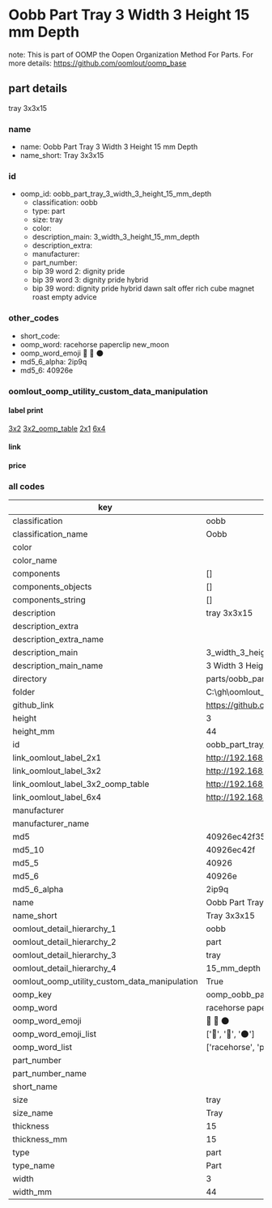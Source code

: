 # Oobb Part Tray 3 Width 3 Height 15 mm Depth  

note: This is part of OOMP the Oopen Organization Method For Parts. For more details: https://github.com/oomlout/oomp_base

##  part details
  



tray 3x3x15



### name
* name: Oobb Part Tray 3 Width 3 Height 15 mm Depth
* name_short: Tray 3x3x15 
### id
* oomp_id: oobb_part_tray_3_width_3_height_15_mm_depth
  * classification: oobb
  * type: part
  * size: tray
  * color: 
  * description_main: 3_width_3_height_15_mm_depth
  * description_extra: 
  * manufacturer: 
  * part_number: 
  * bip 39 word 2: dignity pride
  * bip 39 word 3: dignity pride hybrid
  * bip 39 word: dignity pride hybrid dawn salt offer rich cube magnet roast empty advice

### other_codes
* short_code: 
* oomp_word: racehorse paperclip new_moon
* oomp_word_emoji :racehorse: :paperclip: :new_moon:
* md5_6_alpha: 2ip9q
* md5_6: 40926e






### oomlout_oomp_utility_custom_data_manipulation
#### label print
[3x2](http://192.168.1.245:1112/?label=oomp%202ip9q)
[3x2_oomp_table](http://192.168.1.108:1112/?label=oomp%202ip9q)
[2x1](http://192.168.1.242:1112/?label=oomp%202ip9q)
[6x4](http://192.168.1.55:1112/?label=oomp%202ip9q)    

#### link

                              

#### price







### all codes 
| key | value |  
| --- | --- |  
| classification | oobb |  
| classification_name | Oobb |  
| color |  |  
| color_name |  |  
| components | [] |  
| components_objects | [] |  
| components_string | [] |  
| description | tray 3x3x15 |  
| description_extra |  |  
| description_extra_name |  |  
| description_main | 3_width_3_height_15_mm_depth |  
| description_main_name | 3 Width 3 Height 15 mm Depth |  
| directory | parts/oobb_part_tray_3_width_3_height_15_mm_depth |  
| folder | C:\gh\oomlout_oobb_version_4_generated_parts\parts\oobb_part_tray_3_width_3_height_15_mm_depth |  
| github_link | https://github.com/oomlout/oomlout_oomp_part_src/tree/main/parts/oobb_part_tray_3_width_3_height_15_mm_depth |  
| height | 3 |  
| height_mm | 44 |  
| id | oobb_part_tray_3_width_3_height_15_mm_depth |  
| link_oomlout_label_2x1 | http://192.168.1.242:1112/?label=oomp%202ip9q |  
| link_oomlout_label_3x2 | http://192.168.1.245:1112/?label=oomp%202ip9q |  
| link_oomlout_label_3x2_oomp_table | http://192.168.1.108:1112/?label=oomp%202ip9q |  
| link_oomlout_label_6x4 | http://192.168.1.55:1112/?label=oomp%202ip9q |  
| manufacturer |  |  
| manufacturer_name |  |  
| md5 | 40926ec42f35772a65df537ee02aa1f0 |  
| md5_10 | 40926ec42f |  
| md5_5 | 40926 |  
| md5_6 | 40926e |  
| md5_6_alpha | 2ip9q |  
| name | Oobb Part Tray 3 Width 3 Height 15 mm Depth |  
| name_short | Tray 3x3x15  |  
| oomlout_detail_hierarchy_1 | oobb |  
| oomlout_detail_hierarchy_2 | part |  
| oomlout_detail_hierarchy_3 | tray |  
| oomlout_detail_hierarchy_4 | 15_mm_depth |  
| oomlout_oomp_utility_custom_data_manipulation | True |  
| oomp_key | oomp_oobb_part_tray_3_width_3_height_15_mm_depth |  
| oomp_word | racehorse paperclip new_moon |  
| oomp_word_emoji | :racehorse: :paperclip: :new_moon: |  
| oomp_word_emoji_list | [':racehorse:', ':paperclip:', ':new_moon:'] |  
| oomp_word_list | ['racehorse', 'paperclip', 'new_moon'] |  
| part_number |  |  
| part_number_name |  |  
| short_name |  |  
| size | tray |  
| size_name | Tray |  
| thickness | 15 |  
| thickness_mm | 15 |  
| type | part |  
| type_name | Part |  
| width | 3 |  
| width_mm | 44 |  
